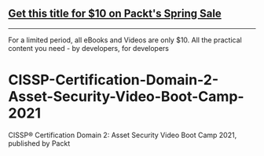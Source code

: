## [Get this title for $10 on Packt's Spring Sale](https://www.packt.com/V14367?utm_source=github&utm_medium=packt-github-repo&utm_campaign=spring_10_dollar_2022)
-----
For a limited period, all eBooks and Videos are only $10. All the practical content you need \- by developers, for developers

# CISSP-Certification-Domain-2-Asset-Security-Video-Boot-Camp-2021
CISSP®️ Certification Domain 2: Asset Security Video Boot Camp 2021, published by Packt

